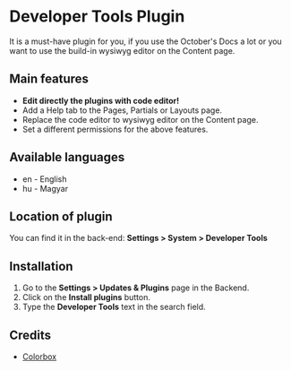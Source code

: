 # Developer Tools Plugin
It is a must-have plugin for you, if you use the October's Docs a lot or you want to use the build-in wysiwyg editor on the Content page.

## Main features
* __Edit directly the plugins with code editor!__
* Add a Help tab to the Pages, Partials or Layouts page.
* Replace the code editor to wysiwyg editor on the Content page.
* Set a different permissions for the above features.

## Available languages
* en - English
* hu - Magyar

## Location of plugin
You can find it in the back-end: __Settings > System > Developer Tools__

## Installation
1. Go to the __Settings > Updates & Plugins__ page in the Backend.
1. Click on the __Install plugins__ button.
1. Type the __Developer Tools__ text in the search field.

## Credits
* [Colorbox](http://www.jacklmoore.com/colorbox)
